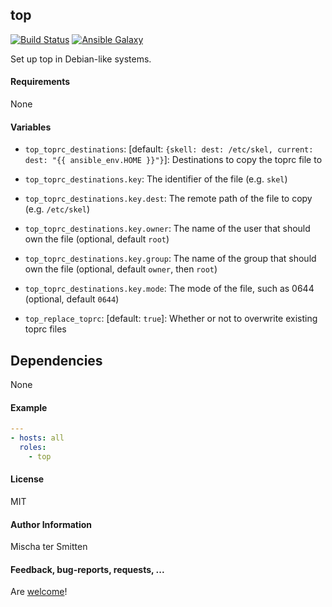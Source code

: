 ## top

[![Build Status](https://travis-ci.org/Oefenweb/ansible-top.svg?branch=master)](https://travis-ci.org/Oefenweb/ansible-top) [![Ansible Galaxy](http://img.shields.io/badge/ansible--galaxy-top-blue.svg)](https://galaxy.ansible.com/tersmitten/top)

Set up top in Debian-like systems.

#### Requirements

None

#### Variables

* `top_toprc_destinations`: [default: `{skell: dest: /etc/skel, current: dest: "{{ ansible_env.HOME }}"}`]: Destinations to copy the toprc file to
* `top_toprc_destinations.key`: The identifier of the file (e.g. `skel`)
* `top_toprc_destinations.key.dest`: The remote path of the file to copy (e.g. `/etc/skel`)
* `top_toprc_destinations.key.owner`: The name of the user that should own the file (optional, default `root`)
* `top_toprc_destinations.key.group`: The name of the group that should own the file (optional, default `owner`, then `root`)
* `top_toprc_destinations.key.mode`: The mode of the file, such as 0644 (optional, default `0644`)

* `top_replace_toprc`: [default: `true`]: Whether or not to overwrite existing toprc files

## Dependencies

None

#### Example

```yaml
---
- hosts: all
  roles:
    - top
```

#### License

MIT

#### Author Information

Mischa ter Smitten

#### Feedback, bug-reports, requests, ...

Are [welcome](https://github.com/Oefenweb/ansible-top/issues)!
